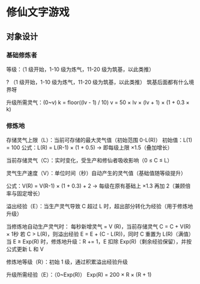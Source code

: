 # 修仙文字游戏

## 对象设计

### 基础修炼者

等级：（1 级开始，1-10 级为炼气，11-20 级为筑基，以此类推）

? （1 级开始，1-10 级为炼气，11-20 级为筑基，以此类推） 筑基后面都有什么境界呀

升级所需灵气：(0~v)
k = floor((lv - 1) / 10)
v = 50 × lv × (lv + 1) × (1 + 0.3 × k)

### 修炼地

存储灵气上限（L）：当前可存储的最大灵气值（初始范围 0-L(R)）
初始值：L(1) = 100
公式：L(R) = L(R-1) × (1 + 0.5) → 即每级上限 ×1.5（叠加增长）

当前存储灵气（C）：实时变化，受生产和修仙者吸收影响（0 ≤ C ≤ L）

灵气生产速度（V）：单位时间（秒）自动产生的灵气值（基础值随等级提升）

公式：V(R) = V(R-1) × (1 + 0.3) + 2 → 每级在原有基础上 ×1.3 再加 2（兼顾倍率与固定增长）

溢出经验（E）：当生产灵气导致 C 超过 L 时，超出部分转化为经验（用于修炼地升级）

当修炼地自动生产灵气时：
每秒新增灵气 = V (R)，当前存储灵气 C = C + V(R) × 1秒
若 C > L(R)，则溢出经验 E = E + (C - L(R))，同时 C 重置为 L(R)（满值）
当 E ≥ Exp(R) 时，修炼地升级：R += 1，E 扣除 Exp(R)（剩余经验保留），并按公式更新 L 和 V

修炼地等级（R）：初始 1 级，通过积累溢出经验升级

升级所需经验（E）：（0~Exp(R)）
Exp(R) = 200 × R × (R + 1)